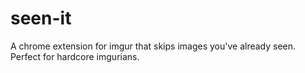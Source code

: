 # seen-it
A chrome extension for imgur that skips images you've already seen. Perfect for hardcore imgurians.
